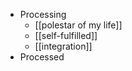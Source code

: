 - Processing
    - [[polestar of my life]]
    - [[self-fulfilled]]
    - [[integration]]
- Processed
